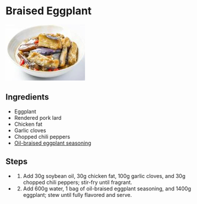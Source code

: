 # Braised Eggplant

![Braised Eggplant](../../images/%E7%BA%A2%E7%83%A7%E8%8C%84%E5%AD%90.jpg)

## Ingredients
- Eggplant
- Rendered pork lard
- Chicken fat
- Garlic cloves
- Chopped chili peppers
- [Oil-braised eggplant seasoning](../seasonings/Oil-Braised%20Eggplant%20Sauce.md)

## Steps
- 1. Add 30g soybean oil, 30g chicken fat, 100g garlic cloves, and 30g chopped chili peppers; stir-fry until fragrant.
- 2. Add 600g water, 1 bag of oil-braised eggplant seasoning, and 1400g eggplant; stew until fully flavored and serve.